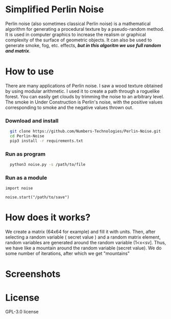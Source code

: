 # Simplified Perlin Noise

Perlin noise (also sometimes classical Perlin noise) is a mathematical algorithm for generating a procedural texture by a pseudo-random method. It is used in computer graphics to increase the realism or graphical complexity of the surface of geometric objects. It can also be used to generate smoke, fog, etc. effects, *__but in this algoritm we use full random and matrix__*.


# How to use

There are many applications of Perlin noise. I saw a wood texture obtained by using modular arithmetic. I used it to create a path through a roguelike forest. You can easily get clouds by trimming the noise to an arbitrary level. The smoke in Under Construction is Perlin's noise, with the positive values corresponding to smoke and the negative values thrown out.

### Download and install

```bash
  git clone https://github.com/Numbers-Technologies/Perlin-Noise.git
  cd Perlin-Noise
  pip3 install -r requirements.txt
```

### Run as program

```bash
  python3 noise.py -s /path/to/file
```


### Run as a module

```python3
import noise

noise.start("/path/to/save")
```


# How does it works?

We create a matrix (64x64 for example) and fill it with units. Then, after selecting a random variable ( secret value ) and a random matrix element, random variables are generated around the random variable (1<x<sv]. Thus, we have like a mountain around the random variable (secret value). We do some number of iterations, after which we get "mountains"


# Screenshots

# License

GPL-3.0 license
